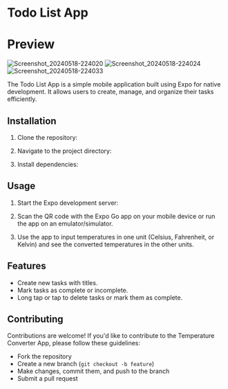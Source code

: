 # Todo List App

# Preview
![Screenshot_20240518-224020](https://github.com/harishakaharu/Todo_Native/assets/92537253/e15280bc-f1c5-45a7-ab6f-38c9f2381051)
![Screenshot_20240518-224024](https://github.com/harishakaharu/Todo_Native/assets/92537253/fd4a388c-9030-4927-ae5c-9a89a354a882)
![Screenshot_20240518-224033](https://github.com/harishakaharu/Todo_Native/assets/92537253/f5c36bd7-2272-40cb-abe5-2440cd019a54)


The Todo List App is a simple mobile application built using Expo for native development. It allows users to create, manage, and organize their tasks efficiently.

## Installation

1. Clone the repository:

2. Navigate to the project directory:

3. Install dependencies:

## Usage

1. Start the Expo development server:

2. Scan the QR code with the Expo Go app on your mobile device or run the app on an emulator/simulator.

3. Use the app to input temperatures in one unit (Celsius, Fahrenheit, or Kelvin) and see the converted temperatures in the other units.

## Features

- Create new tasks with titles.
- Mark tasks as complete or incomplete.
- Long tap or tap to delete tasks or mark them as complete.

## Contributing

Contributions are welcome! If you'd like to contribute to the Temperature Converter App, please follow these guidelines:

- Fork the repository
- Create a new branch (`git checkout -b feature`)
- Make changes, commit them, and push to the branch
- Submit a pull request
